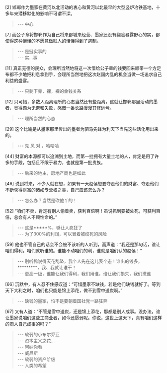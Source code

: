 
[2] 邯郸作为墨家在黄河以北活动的衷心和黄河以北最早的大型竖炉冶铁基地，十多年来潜移默化的影响不可谓不深。
>--- 中心<br>

[7] 而公子章将邯郸作为自己将来都城来经营、墨家还没有翻脸暴露野心的实，都使得这种懵懂的不愿意做贱人的懵懂得到了遏制。
>--- 是挺实事的<br>
>--- 实…事<br>

[11] 真正无德的民众，会理所当然地将这一次借给公子章的钱要回来顺带一个方足布都不少地把利息拿到手，会理所当然地把这次赵国内乱的机会当做一场追求自己利益的盛宴。
>--- 只剩下赤，裸，裸的金钱关系<br>

[12] 只可惜，多数人距离理所的心态当然还有些距离，这就让邯郸那里活动的墨者，觉得颇为无奈和失败，感慨一番长路漫漫其修远兮。
>--- 理所当然的心态<br>

[29] 这个比喻是从墨家那里传出的墨者为驷马先锋为利天下当先这些话化用出来的。
>--- 先  风 对     ，哈哈哈<br>

[44] 财富的本源都可以追溯到土地，而第一批拥有大量土地的人，肯定是用了许多的手段，包括且不限于暴力，也就是第一批贵族。
>--- 后来的地主，房地产商也是如此<br>

[46] 说到将来，不少人就在想，如果有一天赵侯想要夺走他们的财富、夺走他们不断获得财富的诸如专营权之类，自己应该怎么办？
>--- 怎么办？当然是砍他丫的！<br>

[52] “咱们不卖，肯定有别人偷着卖，获利百倍啊！虽说抓到要被处死，可获利百倍，总会有人不顾性命的。”
>--- 这是*****%，够让人疯狂了<br>
>--- 为了300%的利润，可以冒着被绞死的风险<br>

[59] 他也不管自己的话会不会被不该听的人听到，高声道：“我还是那句话，谁让咱们得利，咱们就听谁的。谁能不动咱们的利，谁就是咱们认的赵侯！”
>--- 别听鸭说得天花乱坠，我个人先在这儿表个态！谁出的钱多，*********，我、我就让谁干！<br>
>--- 更高一级，谁能让我们得利，我们用谁，谁让我们损失，我们撤谁<br>

[66] 沉默中，有人忍不住感叹道：“可惜墨家不缺钱，若是他们缺钱就好了。等到天下大利之时，咱们也只能是锦上添花，做不到雪中送炭啊。”
>--- 缺钱的墨家，怕不是要朝着国社党一路狂奔<br>

[67] 又有人道：“不管是雪中送炭，还是锦上添花，那都是别人成事。没办法，谁让墨家说咱们这些工商业者，如今还孱弱呢。你说，这世上这天下，真有咱们这样的商人自己成事的吗？”
>--- 软弱的小布尔乔亚<br>
>--- 资本主义之花...<br>
>--- 阿妹你看<br>
>--- 威尼斯<br>
>--- 软弱的资产阶级<br>
>--- 人类的希望<br>
